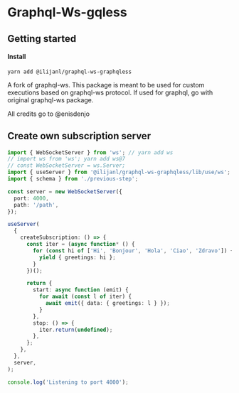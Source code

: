 # Graphql-Ws-gqless

## Getting started

#### Install

```shell
yarn add @ilijanl/graphql-ws-graphqless
```

A fork of graphql-ws. This package is meant to be used for custom executions based on graphql-ws protocol. If used for graphql, go with original graphql-ws package.

All credits go to @enisdenjo

## Create own subscription server

```ts
import { WebSocketServer } from 'ws'; // yarn add ws
// import ws from 'ws'; yarn add ws@7
// const WebSocketServer = ws.Server;
import { useServer } from '@ilijanl/graphql-ws-graphqless/lib/use/ws';
import { schema } from './previous-step';

const server = new WebSocketServer({
  port: 4000,
  path: '/path',
});

useServer(
  {
    createSubscription: () => {
      const iter = (async function* () {
        for (const hi of ['Hi', 'Bonjour', 'Hola', 'Ciao', 'Zdravo']) {
          yield { greetings: hi };
        }
      })();

      return {
        start: async function (emit) {
          for await (const l of iter) {
            await emit({ data: { greetings: l } });
          }
        },
        stop: () => {
          iter.return(undefined);
        },
      };
    },
  },
  server,
);

console.log('Listening to port 4000');
```
